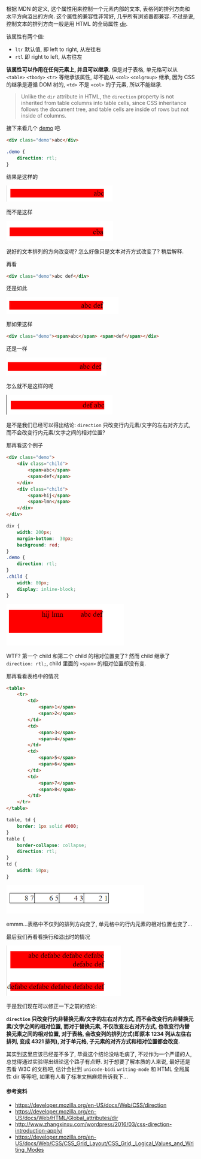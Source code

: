 根据 MDN 的定义, 这个属性用来控制一个元素内部的文本, 表格列的排列方向和水平方向溢出的方向. 这个属性的兼容性非常好, 几乎所有浏览器都兼容. 不过是说, 控制文本的排列方向一般是用 HTML 的全局属性 [dir](https://developer.mozilla.org/en-US/docs/Web/HTML/Global_attributes/dir).

该属性有两个值:

* `ltr` 默认值, 即 left to right, 从左往右
* `rtl` 即 right to left, 从右往左

**该属性可以作用在任何元素上, 并且可以继承.** 但是对于表格, 单元格可以从 `<table>` `<tbody>` `<tr>` 等继承该属性, 却不能从 `<col>` `<colgroup>` 继承, 因为 CSS 的继承是遵循 DOM 树的, `<td>` 不是 `<col>` 的子元素, 所以不能继承.

> Unlike the `dir` attribute in HTML, the `direction` property is not inherited from table columns into table cells, since CSS inheritance follows the document tree, and table cells are inside of rows but not inside of columns.



接下来看几个 [demo](https://github.com/ta7sudan/front-end-demo/blob/master/css/direction/demo0.html) 吧.

```html
<div class="demo">abc</div>
```

```css
.demo {
	direction: rtl;
}
```

结果是这样的

![img24](./images/img24.png)

而不是这样

![img25](./images/img25.png)

说好的文本排列的方向改变呢? 怎么好像只是文本对齐方式改变了? 稍后解释.

再看

```html
<div class="demo">abc def</div>
```

还是如此

![img26](./images/img26.png)

那如果这样

```html
<div class="demo"><span>abc</span> <span>def</span></div>
```

还是一样

![img27](./images/img27.png)

怎么就不是这样的呢

![img28](./images/img28.png)

是不是我们已经可以得出结论: `direction` 只改变行内元素/文字的左右对齐方式, 而不会改变行内元素/文字之间的相对位置?

那再看这个例子

```html
<div class="demo">
	<div class="child">
		<span>abc</span>
		<span>def</span>
	</div>
	<div class="child">
		<span>hij</span>
		<span>lmn</span>
	</div>
</div>
```

```css
div {
	width: 200px;
	margin-bottom:  30px;
	background: red;
}
.demo {
	direction: rtl;
}
.child {
	width: 80px;
	display: inline-block;
}
```

![img29](./images/img29.png)

WTF? 第一个 child 和第二个 child 的相对位置变了?  然而 child 继承了 `direction: rtl;`, child 里面的 `<span>` 的相对位置却没有变.

那再看看表格中的情况

```html
<table>
	<tr>
		<td>
			<span>1</span>
			<span>2</span>
		</td>
		<td>
			<span>3</span>
			<span>4</span>
		</td>
		<td>
			<span>5</span>
			<span>6</span>
		</td>
		<td>
			<span>7</span>
			<span>8</span>
		</td>
	</tr>
</table>
```

```css
table, td {
	border: 1px solid #000;
}
table {
	border-collapse: collapse;
	direction: rtl;
}
td {
	width: 50px;
}
```

![img30](./images/img30.png)

emmm...表格中不仅列的排列方向变了, 单元格中的行内元素的相对位置也变了...

最后我们再看看换行和溢出时的情况

![img31](./images/img31.png)



于是我们现在可以修正一下之前的结论:

 **`direction` 只改变行内非替换元素/文字的左右对齐方式, 而不会改变行内非替换元素/文字之间的相对位置, 而对于替换元素, 不仅改变左右对齐方式, 也改变行内替换元素之间的相对位置, 对于表格, 会改变列的排列方式(即原本 1234 列从左往右排列, 变成 4321 排列), 对于单元格, 子元素的对齐方式和相对位置都会改变.**

其实到这里应该已经差不多了, 毕竟这个结论没啥毛病了, 不过作为一个严谨的人, 总觉得通过实验得出结论这个路子有点野. 对于想要了解本质的人来说, 最好还是去看 W3C 的文档吧, 估计会扯到 `unicode-bidi` `writing-mode` 和 HTML 全局属性 dir 等等吧, 如果有人看了标准文档麻烦告诉我下...



#### 参考资料

* https://developer.mozilla.org/en-US/docs/Web/CSS/direction
* https://developer.mozilla.org/en-US/docs/Web/HTML/Global_attributes/dir
* http://www.zhangxinxu.com/wordpress/2016/03/css-direction-introduction-apply/
* https://developer.mozilla.org/en-US/docs/Web/CSS/CSS_Grid_Layout/CSS_Grid,_Logical_Values_and_Writing_Modes